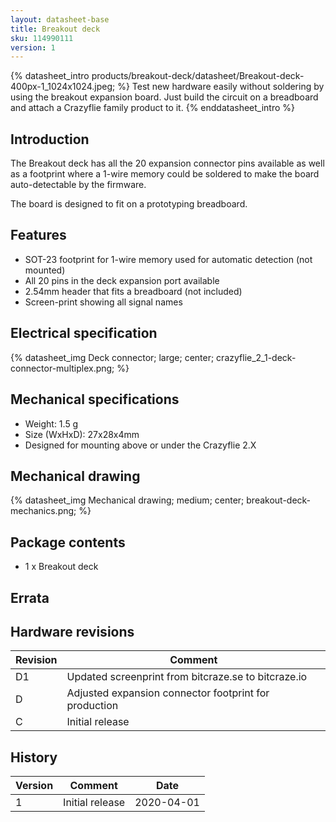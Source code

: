 ```yaml
---
layout: datasheet-base
title: Breakout deck
sku: 114990111
version: 1
---
```


{% datasheet_intro products/breakout-deck/datasheet/Breakout-deck-400px-1_1024x1024.jpeg; %}
Test new hardware easily without soldering by using the breakout expansion board. Just build
the circuit on a breadboard and attach a Crazyflie family product to it.
{% enddatasheet_intro %}

## Introduction

The Breakout deck has all the 20 expansion connector pins available as well as a footprint
where a 1-wire memory could be soldered to make the board auto-detectable by the firmware.

The board is designed to fit on a prototyping breadboard.

## Features

* SOT-23 footprint for 1-wire memory used for automatic detection (not mounted)
* All 20 pins in the deck expansion port available
* 2.54mm header that fits a breadboard (not included)
* Screen-print showing all signal names

## Electrical specification

{% datasheet_img Deck connector; large; center; crazyflie_2_1-deck-connector-multiplex.png; %}

## Mechanical specifications

* Weight: 1.5 g
* Size (WxHxD): 27x28x4mm
* Designed for mounting above or under the Crazyflie 2.X

## Mechanical drawing

{% datasheet_img Mechanical drawing; medium; center; breakout-deck-mechanics.png; %}

## Package contents

* 1 x Breakout deck

## Errata

## Hardware revisions

| Revision | Comment |
| ------- | ------- |
| D1 | Updated screenprint from bitcraze.se to bitcraze.io |
| D | Adjusted expansion connector footprint for production |
| C | Initial release |

## History

| Version | Comment | Date |
| ------- | ------- | ---- |
| 1 | Initial release | 2020-04-01 |

